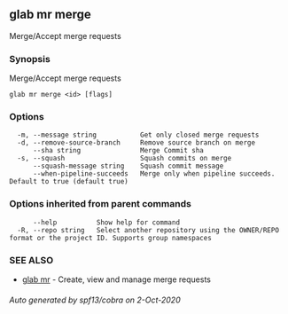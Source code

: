 ## glab mr merge

Merge/Accept merge requests

### Synopsis

Merge/Accept merge requests

```
glab mr merge <id> [flags]
```

### Options

```
  -m, --message string           Get only closed merge requests
  -d, --remove-source-branch     Remove source branch on merge
      --sha string               Merge Commit sha
  -s, --squash                   Squash commits on merge
      --squash-message string    Squash commit message
      --when-pipeline-succeeds   Merge only when pipeline succeeds. Default to true (default true)
```

### Options inherited from parent commands

```
      --help          Show help for command
  -R, --repo string   Select another repository using the OWNER/REPO format or the project ID. Supports group namespaces
```

### SEE ALSO

* [glab mr](glab_mr.md)	 - Create, view and manage merge requests

###### Auto generated by spf13/cobra on 2-Oct-2020
